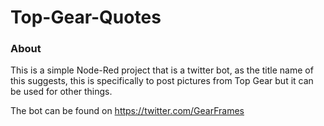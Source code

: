 Top-Gear-Quotes
===============

### About

This is a simple Node-Red project that is a twitter bot, as the title name of this suggests, this is specifically to post pictures from Top Gear but it can be used for other things.

The bot can be found on https://twitter.com/GearFrames